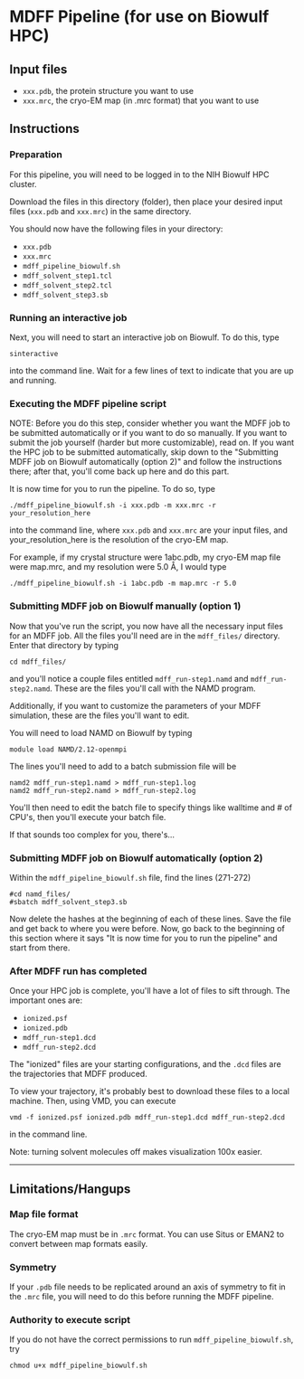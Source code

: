 # MDFF Pipeline (for use on Biowulf HPC)

## Input files

* `xxx.pdb`, the protein structure you want to use
* `xxx.mrc`, the cryo-EM map (in .mrc format) that you want to use

## Instructions

### Preparation

For this pipeline, you will need to be logged in to the NIH Biowulf HPC cluster.

Download the files in this directory (folder), then place your desired input files (`xxx.pdb` and `xxx.mrc`) in the same directory.

You should now have the following files in your directory:
* `xxx.pdb`
* `xxx.mrc`
* `mdff_pipeline_biowulf.sh`
* `mdff_solvent_step1.tcl`
* `mdff_solvent_step2.tcl`
* `mdff_solvent_step3.sb`

### Running an interactive job

Next, you will need to start an interactive job on Biowulf. To do this, type

    sinteractive

into the command line. Wait for a few lines of text to indicate that you are up and running.

### Executing the MDFF pipeline script

NOTE: Before you do this step, consider whether you want the MDFF job to be submitted automatically or if you want to do so manually. If you want to submit the job yourself (harder but more customizable), read on. If you want the HPC job to be submitted automatically, skip down to the "Submitting MDFF job on Biowulf automatically (option 2)" and follow the instructions there; after that, you'll come back up here and do this part.

It is now time for you to run the pipeline. To do so, type

    ./mdff_pipeline_biowulf.sh -i xxx.pdb -m xxx.mrc -r your_resolution_here

into the command line, where `xxx.pdb` and `xxx.mrc` are your input files, and your_resolution_here is the resolution of the cryo-EM map.

For example, if my crystal structure were 1abc.pdb, my cryo-EM map file were map.mrc, and my resolution were 5.0 Å, I would type

    ./mdff_pipeline_biowulf.sh -i 1abc.pdb -m map.mrc -r 5.0

### Submitting MDFF job on Biowulf manually (option 1)

Now that you've run the script, you now have all the necessary input files for an MDFF job. All the files you'll need are in the `mdff_files/` directory. Enter that directory by typing

    cd mdff_files/

and you'll notice a couple files entitled `mdff_run-step1.namd` and `mdff_run-step2.namd`. These are the files you'll call with the NAMD program.

Additionally, if you want to customize the parameters of your MDFF simulation, these are the files you'll want to edit.

You will need to load NAMD on Biowulf by typing

    module load NAMD/2.12-openmpi

The lines you'll need to add to a batch submission file will be

    namd2 mdff_run-step1.namd > mdff_run-step1.log
    namd2 mdff_run-step2.namd > mdff_run-step2.log

You'll then need to edit the batch file to specify things like walltime and # of CPU's, then you'll execute your batch file.

If that sounds too complex for you, there's...

### Submitting MDFF job on Biowulf automatically (option 2)

Within the `mdff_pipeline_biowulf.sh` file, find the lines (271-272)

    #cd namd_files/
    #sbatch mdff_solvent_step3.sb

Now delete the hashes at the beginning of each of these lines. Save the file and get back to where you were before. Now, go back to the beginning of this section where it says "It is now time for you to run the pipeline" and start from there.

### After MDFF run has completed

Once your HPC job is complete, you'll have a lot of files to sift through. The important ones are:

* `ionized.psf`
* `ionized.pdb`
* `mdff_run-step1.dcd`
* `mdff_run-step2.dcd`

The "ionized" files are your starting configurations, and the `.dcd` files are the trajectories that MDFF produced.

To view your trajectory, it's probably best to download these files to a local machine. Then, using VMD, you can execute

	vmd -f ionized.psf ionized.pdb mdff_run-step1.dcd mdff_run-step2.dcd

in the command line.

Note: turning solvent molecules off makes visualization 100x easier.

---

## Limitations/Hangups

### Map file format

The cryo-EM map must be in `.mrc` format. You can use Situs or EMAN2 to convert between map formats easily.

### Symmetry

If your `.pdb` file needs to be replicated around an axis of symmetry to fit in the `.mrc` file, you will need to do this before running the MDFF pipeline.

### Authority to execute script

If you do not have the correct permissions to run `mdff_pipeline_biowulf.sh`, try

    chmod u+x mdff_pipeline_biowulf.sh
